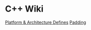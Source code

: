 <!-- TITLE: C++ -->
<!-- SUBTITLE: Section about C++ -->

# C++ Wiki
[Platform & Architecture Defines](cpp/platform-architecture-defines)
[Padding](cpp/padding)